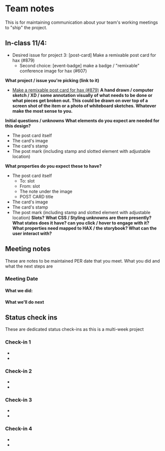 # Team notes
This is for maintaining communication about your team's working meetings to "ship" the project.

## In-class 11/4:
- Desired issue for project 3: [post-card] Make a remixable post card for hax (#879)
  - Second choice: [event-badge] make a badge / "remixable" conference image for hax (#607) 

**What project / issue you're picking (link to it)**
- [Make a remixable post card for hax (#879)](https://github.com/elmsln/issues/issues/879)
**A hand drawn / computer sketch / XD / some annotation visually of what needs to be done or what pieces get broken out. This could be drawn on over top of a screen shot of the item or a photo of whiteboard sketches. Whatever make the most sense to you.**

**Initial questions / unknowns**
**What elements do you expect are needed for this design?**
- The post card itself 
- The card's image
- The card's stamp
- The post mark (including stamp and slotted element with adjustable location)

**What properties do you expect these to have?**
- The post card itself 
  - To: slot
  - From: slot
  - The note under the image
  - POST CARD title
- The card's image
- The card's stamp
- The post mark (including stamp and slotted element with adjustable location)
**Slots?**
**What CSS / Styling unknowns are there presently?**
**What states does it have? can you click / hover to engage with it?**
**What properties need mapped to HAX / the storybook? What can the user interact with?**

## Meeting notes
These are notes to be maintained PER date that you meet. What you did and what the next steps are
### Meeting Date

#### What we did:


#### What we'll do next


## Status check ins
These are dedicated status check-ins as this is a multi-week project
### Check-in 1
- 
- 
### Check-in 2
- 
- 
### Check-in 3
- 
- 
### Check-in 4
- 
- 
